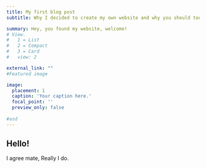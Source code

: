 ```yaml
---
title: My first blog post
subtitle: Why I decided to create my own website and why you should too

summary: Hey, you found my website, welcome!
# View.
#   1 = List
#   2 = Compact
#   3 = Card
#   view: 2

external_link: ""
#Featured image

image:
  placement: 1
  caption: 'Your caption here.'
  focal_point: ''
  preview_only: false
  
#asd
---
```



## Hello!

I agree mate, Really I do.
